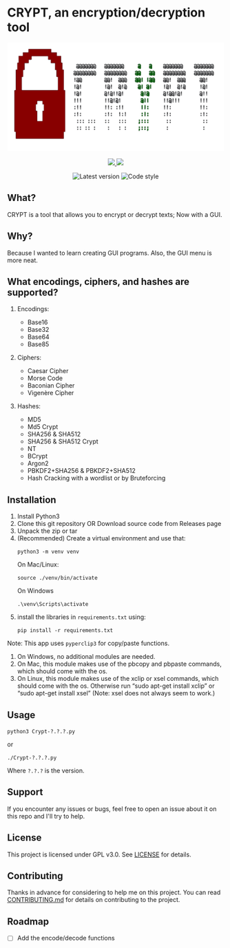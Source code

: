 # CRYPT, an encryption/decryption tool
![head](./assets/head.png)

<div align=center>
  <a href="https://github.com/ninja-left/CRYPT-GUI/blob/main/LICENSE">
    <img src="https://img.shields.io/github/license/ninja-left/CRYPT-GUI">
  </a>
  <a href="https://github.com/ninja-left/CRYPT-GUI">
    <img src="https://img.shields.io/github/commit-activity/m/ninja-left/CRYPT-GUI">
  </a>

![Latest version](https://img.shields.io/github/v/tag/ninja-left/CRYPT-GUI?label=Version&color=black) ![Code style](https://img.shields.io/badge/code%20style-black-000000.svg)

</div>


## What?
CRYPT is a tool that allows you to encrypt or decrypt texts; Now with a GUI.

## Why?
Because I wanted to learn creating GUI programs. Also, the GUI menu is more neat.

## What encodings, ciphers, and hashes are supported?
1. Encodings:
   - Base16
   - Base32
   - Base64
   - Base85

2. Ciphers:
   - Caesar Cipher
   - Morse Code
   - Baconian Cipher
   - Vigenère Cipher

3. Hashes:
   - MD5
   - Md5 Crypt
   - SHA256 & SHA512
   - SHA256 & SHA512 Crypt
   - NT
   - BCrypt
   - Argon2
   - PBKDF2+SHA256 & PBKDF2+SHA512
   - Hash Cracking with a wordlist or by Bruteforcing

## Installation
1. Install Python3
2. Clone this git repository OR Download source code from Releases page
3. Unpack the zip or tar
4. (Recommended) Create a virtual environment and use that:
    ```shell
    python3 -m venv venv
    ```
    On Mac/Linux:
    ```shell
    source ./venv/bin/activate
    ```
    On Windows
    ```shell
    .\venv\Scripts\activate
    ```
5. install the libraries in `requirements.txt` using:
    ```shell
    pip install -r requirements.txt
    ```

Note: This app uses `pyperclip3` for copy/paste functions.
1. On Windows, no additional modules are needed.
2. On Mac, this module makes use of the pbcopy and pbpaste commands, which should come with the os.
3. On Linux, this module makes use of the xclip or xsel commands, which should come with the os. Otherwise run “sudo apt-get install xclip” or “sudo apt-get install xsel” (Note: xsel does not always seem to work.)

## Usage
```shell
python3 Crypt-?.?.?.py
```
or
```shell
./Crypt-?.?.?.py
```
Where `?.?.?` is the version.

## Support
If you encounter any issues or bugs, feel free to open an issue about it on this repo and I'll try to help.

## License
This project is licensed under GPL v3.0. See [LICENSE] for details.

## Contributing
Thanks in advance for considering to help me on this project.
You can read [CONTRIBUTING.md] for details on contributing to the project.

## Roadmap
- [ ] Add the encode/decode functions


[LICENSE]: ./LICENSE
[CONTRIBUTING.md]: ./CONTRIBUTING.md
